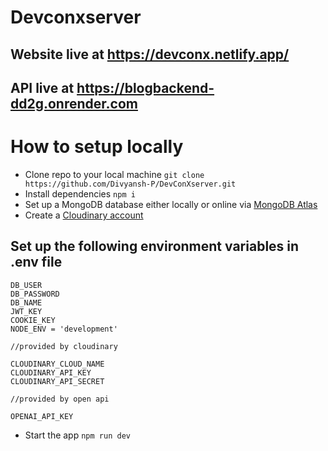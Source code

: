# Devconxserver

## Website live at https://devconx.netlify.app/
## API live at https://blogbackend-dd2g.onrender.com

# How to setup locally

* Clone repo to your local machine ```git clone https://github.com/Divyansh-P/DevConXserver.git```
* Install dependencies ```npm i```
* Set up a MongoDB database either locally or online via <a href='https://www.mongodb.com/cloud/atlas'>MongoDB Atlas</a>
* Create a <a href="https://cloudinary.com/">Cloudinary account</a>
## Set up the following environment variables in .env file
```
DB_USER 
DB_PASSWORD 
DB_NAME 
JWT_KEY
COOKIE_KEY 
NODE_ENV = 'development'

//provided by cloudinary

CLOUDINARY_CLOUD_NAME 
CLOUDINARY_API_KEY 
CLOUDINARY_API_SECRET

//provided by open api 

OPENAI_API_KEY
```

* Start the app ```npm run dev```

